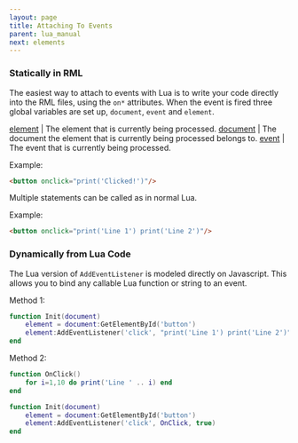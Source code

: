 ```yaml
---
layout: page
title: Attaching To Events
parent: lua_manual
next: elements
---
```


### Statically in RML

The easiest way to attach to events with Lua is to write your code directly into the RML files, using the `on*` attributes. When the event is fired three global variables are set up, `document`, `event` and `element`.

[element](elements.html)  | The element that is currently being processed.
[document](documents.html) | The document the element that is currently being processed belongs to.
[event](events.html) | The event that is currently being processed.

Example:

```html
<button onclick="print('Clicked!')"/>
```

Multiple statements can be called as in normal Lua.

Example:

```html
<button onclick="print('Line 1') print('Line 2')"/>
```

### Dynamically from Lua Code

The Lua version of `AddEventListener` is modeled directly on Javascript. This allows you to bind any callable Lua function or string to an event.

Method 1:

```lua
function Init(document)			
	element = document:GetElementById('button')
	element:AddEventListener('click', "print('Line 1') print('Line 2')", true)
end
```

Method 2:

```lua
function OnClick()
	for i=1,10 do print('Line ' .. i) end
end

function Init(document)			
	element = document:GetElementById('button')
	element:AddEventListener('click', OnClick, true)
end
```
